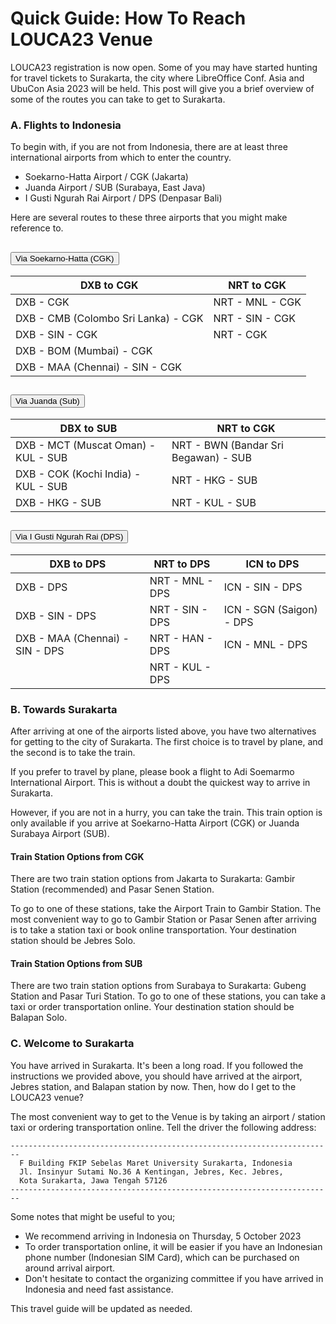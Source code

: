  # Quick Guide: How To Reach LOUCA23 Venue

LOUCA23 registration is now open. Some of you may have started hunting for travel tickets to Surakarta, the city where LibreOffice Conf. Asia and UbuCon Asia 2023 will be held. This post will give you a brief overview of some of the routes you can take to get to Surakarta.

### A. Flights to Indonesia

To begin with, if you are not from Indonesia, there are at least three international airports from which to enter the country.

- Soekarno-Hatta Airport / CGK (Jakarta)
- Juanda Airport / SUB (Surabaya, East Java)
- I Gusti Ngurah Rai Airport / DPS (Denpasar Bali)

Here are several routes to these three airports that you might make reference to.

<div id="FlightRoutes" class="accordion mb-5" role="tablist">
    <div class="accordion-item">
        <h2 class="accordion-header" role="tab"><button class="accordion-button collapsed" type="button" data-bs-toggle="collapse" data-bs-target="#FlightRoutes .item-1" aria-expanded="false" aria-controls="FlightRoutes .item-1">Via Soekarno-Hatta (CGK)</button></h2>
        <div class="accordion-collapse collapse item-1" role="tabpanel" data-bs-parent="#FlightRoutes">
            <div class="accordion-body">
                <div class="table-responsive">
                    <table class="table">
                        <thead>
                            <tr>
                                <th>DXB to CGK</th>
                                <th>NRT to CGK</th>
                            </tr>
                        </thead>
                        <tbody>
                            <tr>
                                <td class="w-50">DXB - CGK</td>
                                <td class="w-50">NRT - MNL - CGK</td>
                            </tr>
                            <tr>
                                <td class="w-50">DXB - CMB (Colombo Sri Lanka) - CGK</td>
                                <td class="w-50">NRT - SIN - CGK</td>
                            </tr>
                            <tr>
                                <td>DXB - SIN - CGK</td>
                                <td>NRT - CGK</td>
                            </tr>
                            <tr>
                                <td>DXB - BOM (Mumbai) - CGK</td>
                                <td></td>
                            </tr>
                            <tr>
                                <td>DXB - MAA (Chennai) - SIN - CGK</td>
                                <td></td>
                            </tr>
                        </tbody>
                    </table>
                </div>
            </div>
        </div>
    </div>
    <div class="accordion-item">
        <h2 class="accordion-header" role="tab"><button class="accordion-button collapsed" type="button" data-bs-toggle="collapse" data-bs-target="#FlightRoutes .item-2" aria-expanded="false" aria-controls="FlightRoutes .item-2">Via Juanda (Sub)</button></h2>
        <div class="accordion-collapse collapse item-2" role="tabpanel" data-bs-parent="#FlightRoutes">
            <div class="accordion-body">
                <div class="table-responsive">
                    <table class="table">
                        <thead>
                            <tr>
                                <th>DBX to SUB</th>
                                <th>NRT to CGK</th>
                            </tr>
                        </thead>
                        <tbody>
                            <tr>
                                <td class="w-50">DXB - MCT (Muscat Oman) - KUL - SUB</td>
                                <td class="w-50">NRT - BWN (Bandar Sri Begawan) - SUB</td>
                            </tr>
                            <tr>
                                <td class="w-50">DXB - COK (Kochi India) - KUL - SUB</td>
                                <td class="w-50">NRT - HKG - SUB</td>
                            </tr>
                            <tr>
                                <td>DXB - HKG - SUB</td>
                                <td>NRT - KUL - SUB</td>
                            </tr>
                        </tbody>
                    </table>
                </div>
            </div>
        </div>
    </div>
    <div class="accordion-item">
        <h2 class="accordion-header" role="tab"><button class="accordion-button collapsed" type="button" data-bs-toggle="collapse" data-bs-target="#FlightRoutes .item-3" aria-expanded="false" aria-controls="FlightRoutes .item-3">Via I Gusti Ngurah Rai (DPS)</button></h2>
        <div class="accordion-collapse collapse item-3" role="tabpanel" data-bs-parent="#FlightRoutes">
            <div class="accordion-body">
                <div class="table-responsive">
                    <table class="table">
                        <thead>
                            <tr>
                                <th>DXB to DPS</th>
                                <th>NRT to DPS</th>
                                <th>ICN to DPS</th>
                            </tr>
                        </thead>
                        <tbody>
                            <tr>
                                <td>DXB - DPS</td>
                                <td>NRT - MNL - DPS</td>
                                <td>ICN - SIN - DPS</td>
                            </tr>
                            <tr>
                                <td>DXB - SIN - DPS</td>
                                <td>NRT - SIN - DPS</td>
                                <td>ICN - SGN (Saigon) - DPS</td>
                            </tr>
                            <tr>
                                <td>DXB - MAA (Chennai) - SIN - DPS</td>
                                <td>NRT - HAN - DPS</td>
                                <td>ICN - MNL - DPS</td>
                            </tr>
                            <tr>
                                <td></td>
                                <td>NRT - KUL - DPS</td>
                                <td></td>
                            </tr>
                        </tbody>
                    </table>
                </div>
            </div>
        </div>
    </div>
</div>
 

### B. Towards Surakarta

After arriving at one of the airports listed above, you have two alternatives for getting to the city of Surakarta. The first choice is to travel by plane, and the second is to take the train.

If you prefer to travel by plane, please book a flight to Adi Soemarmo International Airport. This is without a doubt the quickest way to arrive in Surakarta.

However, if you are not in a hurry, you can take the train. This train option is only available if you arrive at Soekarno-Hatta Airport (CGK) or Juanda Surabaya Airport (SUB).

#### Train Station Options from CGK

There are two train station options from Jakarta to Surakarta: Gambir Station (recommended) and Pasar Senen Station.

To go to one of these stations, take the Airport Train to Gambir Station. The most convenient way to go to Gambir Station or Pasar Senen after arriving is to take a station taxi or book online transportation. Your destination station should be Jebres Solo.

#### Train Station Options from SUB

There are two train station options from Surabaya to Surakarta: Gubeng Station and Pasar Turi Station. To go to one of these stations, you can take a taxi or order transportation online. Your destination station should be Balapan Solo.


### C. Welcome to Surakarta

You have arrived in Surakarta. It's been a long road. If you followed the instructions we provided above, you should have arrived at the airport, Jebres station, and Balapan station by now. Then, how do I get to the LOUCA23 venue?

The most convenient way to get to the Venue is by taking an airport / station taxi or ordering transportation online.  Tell the driver the following address:

```
------------------------------------------------------------------------
  F Building FKIP Sebelas Maret University Surakarta, Indonesia
  Jl. Insinyur Sutami No.36 A Kentingan, Jebres, Kec. Jebres, 
  Kota Surakarta, Jawa Tengah 57126
------------------------------------------------------------------------
```

Some notes that might be useful to you;
- We recommend arriving in Indonesia on Thursday, 5 October 2023
- To order transportation online, it will be easier if you have an Indonesian phone number (Indonesian SIM Card), which can be purchased on around arrival airport.
- Don't hesitate to contact the organizing committee if you have arrived in Indonesia and need fast assistance.


This travel guide will be updated as needed.